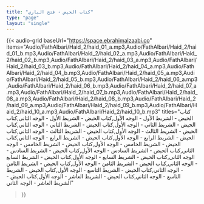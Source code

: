 ```yaml
---
title: "كتاب الحيض - فتح الباري"
type: "page"
layout: "single"
---
```


{{< audio-grid 
  baseUrl="https://space.ebrahimalzaabi.co"
  items="Audio/FathAlbari/Haid_2/haid_01_a.mp3,Audio/FathAlbari/Haid_2/haid_01_b.mp3,Audio/FathAlbari/Haid_2/haid_02_a.mp3,Audio/FathAlbari/Haid_2/haid_02_b.mp3,Audio/FathAlbari/Haid_2/haid_03_a.mp3,Audio/FathAlbari/Haid_2/haid_03_b.mp3,Audio/FathAlbari/Haid_2/haid_04_a.mp3,Audio/FathAlbari/Haid_2/haid_04_b.mp3,Audio/FathAlbari/Haid_2/haid_05_a.mp3,Audio/FathAlbari/Haid_2/haid_05_b.mp3,Audio/FathAlbari/Haid_2/haid_06_a.mp3,Audio/FathAlbari/Haid_2/haid_06_b.mp3,Audio/FathAlbari/Haid_2/haid_07_a.mp3,Audio/FathAlbari/Haid_2/haid_07_b.mp3,Audio/FathAlbari/Haid_2/haid_08_a.mp3,Audio/FathAlbari/Haid_2/haid_08_b.mp3,Audio/FathAlbari/Haid_2/haid_09_a.mp3,Audio/FathAlbari/Haid_2/haid_09_b.mp3,Audio/FathAlbari/Haid_2/haid_10_a.mp3,Audio/FathAlbari/Haid_2/haid_10_b.mp3"
  titles="كتاب الحيض - الشريط الأول - الوجه الأول,كتاب الحيض - الشريط الأول - الوجه الثاني,كتاب الحيض - الشريط الثاني - الوجه الأول,كتاب الحيض - الشريط الثاني - الوجه الثاني,كتاب الحيض - الشريط الثالث - الوجه الأول,كتاب الحيض - الشريط الثالث - الوجه الثاني,كتاب الحيض - الشريط الرابع - الوجه الأول,كتاب الحيض - الشريط الرابع - الوجه الثاني,كتاب الحيض - الشريط الخامس - الوجه الأول,كتاب الحيض - الشريط الخامس - الوجه الثاني,كتاب الحيض - الشريط السادس - الوجه الأول,كتاب الحيض - الشريط السادس - الوجه الثاني,كتاب الحيض - الشريط السابع - الوجه الأول,كتاب الحيض - الشريط السابع - الوجه الثاني,كتاب الحيض - الشريط الثامن - الوجه الأول,كتاب الحيض - الشريط الثامن - الوجه الثاني,كتاب الحيض - الشريط التاسع - الوجه الأول,كتاب الحيض - الشريط التاسع - الوجه الثاني,كتاب الحيض - الشريط العاشر - الوجه الأول,كتاب الحيض - الشريط العاشر - الوجه الثاني"
>}} 
